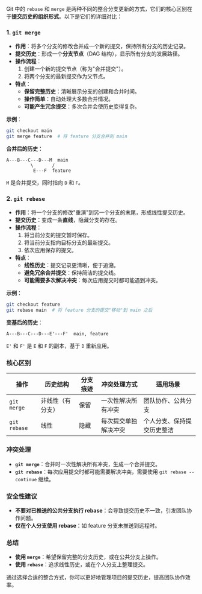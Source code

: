 Git 中的 `rebase` 和 `merge` 是两种不同的整合分支更新的方式，它们的核心区别在于**提交历史的组织形式**。以下是它们的详细对比：


### **1. `git merge`**
- **作用**：将多个分支的修改合并成一个新的提交，保持所有分支的历史记录。
- **提交历史**：形成一个**分支节点**（DAG 结构），显示所有分支的发展路径。
- **操作流程**：
  1. 创建一个新的提交节点（称为"合并提交"）。
  2. 将两个分支的最新提交作为父节点。
- **特点**：
  - **保留完整历史**：清晰展示分支的创建和合并时间。
  - **操作简单**：自动处理大多数合并情况。
  - **可能产生冗余提交**：多次合并会使历史变得复杂。

**示例**：
```bash
git checkout main
git merge feature  # 将 feature 分支合并到 main
```

**合并后的历史**：
```
A---B---C---D---M  main
         \       /
          E---F  feature
```
`M` 是合并提交，同时指向 `D` 和 `F`。


### **2. `git rebase`**
- **作用**：将一个分支的修改"重演"到另一个分支的末尾，形成线性提交历史。
- **提交历史**：变成一条**直线**，隐藏分支的存在。
- **操作流程**：
  1. 将当前分支的提交暂时保存。
  2. 将当前分支指向目标分支的最新提交。
  3. 依次应用保存的提交。
- **特点**：
  - **线性历史**：提交记录更清晰，便于追溯。
  - **避免冗余合并提交**：保持简洁的提交线。
  - **可能需要多次解决冲突**：每次应用提交时都可能遇到冲突。

**示例**：
```bash
git checkout feature
git rebase main  # 将 feature 分支的提交"移动"到 main 之后
```

**变基后的历史**：
```
A---B---C---D---E'---F'  main, feature
```
`E'` 和 `F'` 是 `E` 和 `F` 的副本，基于 `D` 重新应用。


### **核心区别**
| **操作**       | 历史结构   | 分支痕迹 | 冲突处理方式         | 适用场景                     |
|----------------|------------|----------|----------------------|------------------------------|
| `git merge`    | 非线性（有分支） | 保留     | 一次性解决所有冲突   | 团队协作、公共分支           |
| `git rebase`   | 线性       | 隐藏     | 每次提交单独解决冲突 | 个人分支、保持提交历史整洁   |


### **冲突处理**
- **`git merge`**：合并时一次性解决所有冲突，生成一个合并提交。
- **`git rebase`**：每次应用提交时都可能需要解决冲突，需要使用 `git rebase --continue` 继续。


### **安全性建议**
- **不要对已推送的公共分支执行 rebase**：会导致提交历史不一致，引发团队协作问题。
- **仅在个人分支使用 rebase**：如 feature 分支未推送到远程时。


### **总结**
- **使用 `merge`**：希望保留完整的分支历史，或在公共分支上操作。
- **使用 `rebase`**：追求线性历史，或在个人分支上整理提交。

通过选择合适的整合方式，你可以更好地管理项目的提交历史，提高团队协作效率。